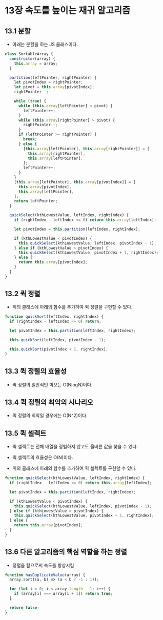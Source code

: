 # 13장 속도를 높이는 재귀 알고리즘

## 13.1 분할

- 아래는 분할을 하는 JS 클래스이다.

```js
class SortableArray {
  constructor(array) {
    this.array = array;
  }

  partition(leftPointer, rightPointer) {
    let pivotIndex = rightPointer;
    let pivot = this.array[pivotIndex];
    rightPointer--;

    while (true) {
      while (this.array[leftPointer] < pivot) {
        leftPointer++;
      }
      while (this.array[rightPointer] > pivot) {
        rightPointer--;
      }
      if (leftPointer >= rightPointer) {
        break;
      } else {
        [this.array[leftPointer], this.array[rightPointer]] = [
          this.array[rightPointer],
          this.array[leftPointer],
        ];
        leftPointer++;
      }
    }
    [this.array[leftPointer], this.array[pivotIndex]] = [
      this.array[pivotIndex],
      this.array[leftPointer],
    ];
    return leftPointer;
  }

  quickSelect(kthLowestValue, leftIndex, rightIndex) {
    if (rightIndex - leftIndex <= 0) return this.array[leftIndex];

    let pivotIndex = this.partition(leftIndex, rightIndex);

    if (kthLowestValue < pivotIndex) {
      this.quickSelect(kthLowestValue, leftIndex, pivotIndex - 1);
    } else if (kthLowestValue > pivotIndex) {
      this.quickSelect(kthLowestValue, pivotIndex + 1, rightIndex);
    } else {
      return this.array[pivotIndex];
    }
  }
}
```

## 13.2 퀵 정렬

- 위의 클래스에 아래의 함수를 추가하여 퀵 정렬을 구현할 수 있다.

```js
function quickSort(leftIndex, rightIndex) {
  if (rightIndex - leftIndex <= 0) return;

  let pivotIndex = this.partition(leftIndex, rightIndex);

  this.quickSort(leftIndex, pivotIndex - 1);

  this.quickSort(pivotIndex + 1, rightIndex);
}
```

## 13.3 퀵 정렬의 효율성

- 퀵 정렬의 일반적인 빅오는 O(NlogN)이다.

## 13.4 퀵 정렬의 최악의 시나리오

- 퀵 정렬의 최악일 경우에는 O(N^2)이다.

## 13.5 퀵 셀렉트

- 퀵 셀렉트는 전체 배열을 정렬하지 않고도 올바른 값을 찾을 수 있다.

- 퀵 셀렉트의 효율성은 O(N)이다.

- 위의 클래스에 아래의 함수를 추가하여 퀵 셀렉트를 구현할 수 있다.

```js
function quickSelect(kthLowestValue, leftIndex, rightIndex) {
  if (rightIndex - leftIndex <= 0) return this.array[leftIndex];

  let pivotIndex = this.partition(leftIndex, rightIndex);

  if (kthLowestValue < pivotIndex) {
    this.quickSelect(kthLowestValue, leftIndex, pivotIndex - 1);
  } else if (kthLowestValue > pivotIndex) {
    this.quickSelect(kthLowestValue, pivotIndex + 1, rightIndex);
  } else {
    return this.array[pivotIndex];
  }
}
```

## 13.6 다른 알고리즘의 핵심 역할을 하는 정렬

- 정렬을 함으로써 속도를 향상시킴

```js
function hasDuplicateValue(array) {
  array.sort((a, b) => (a < b ? -1 : 1));

  for (let i = 0; i < array.length - 1; i++) {
    if (array[i] === array[i + 1]) return true;
  }

  return false;
}
```
